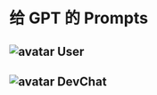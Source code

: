 # 给 GPT 的 Prompts

## ![avatar](../../assets/icons/avatar_spaceman.png) **User**



## ![avatar](../../assets/icons/avatar_devchat.svg) **DevChat**
